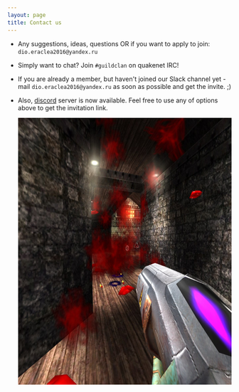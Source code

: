 ```yaml
---
layout: page
title: Contact us
---
```


 - Any suggestions, ideas, questions OR if you want to apply to join:
   `dio.eraclea2016@yandex.ru`
 - Simply want to chat?
   Join `#guildclan` on quakenet IRC!
 - If you are already a member, but haven't joined our Slack channel yet -
   mail `dio.eraclea2016@yandex.ru` as soon as possible and get the invite. ;)
 - Also, [discord][discord] server is now available. Feel free to use
   any of options above to get the invitation link.


   <img src ="/OA-blood.jpg" width = "600px" height="600px"/>

[discord]: https://discordapp.com/
